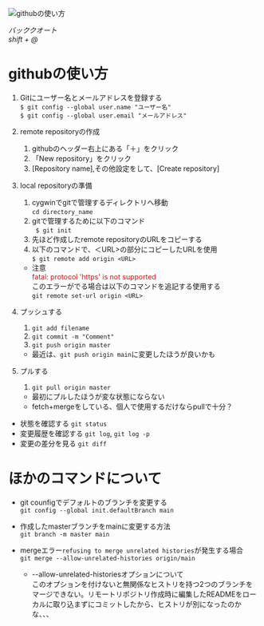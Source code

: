 ![githubの使い方](https://cdn-ak.f.st-hatena.com/images/fotolife/i/itoken1013/20200529/20200529193757.png)

*バッククオート*<br>
*shift + @*
# githubの使い方
1. Gitにユーザー名とメールアドレスを登録する  
`$ git config --global user.name "ユーザー名"`<br>
`$ git config --global user.email "メールアドレス"`<br>

1. remote repositoryの作成
    1. githubのヘッダー右上にある「＋」をクリック
    1. 「New repository」をクリック
    1. [Repository name],その他設定をして、[Create repository]

1. local repositoryの準備
    1. cygwinでgitで管理するディレクトリへ移動<br>
    `cd directory_name`
    1. gitで管理するために以下のコマンド<br>
    ` $ git init`
    1. 先ほど作成したremote repositoryのURLをコピーする
    1. 以下のコマンドで、＜URL>の部分にコピーしたURLを使用<br>
    `$ git remote add origin <URL>`
      - 注意<br>
      <font color="Red">fatal: protocol 'https' is not supported</font><br>
      このエラーがでる場合は以下のコマンドを追記する使用する<br>
      `git remote set-url origin <URL>`

1. プッシュする
    1. `git add filename`
    1. `git commit -m "Comment"`
    1. `git push origin master`
    - 最近は、`git push origin main`に変更したほうが良いかも

1. プルする
    1. `git pull origin master`
    - 最初にプルしたほうが変な状態にならない
    - fetch+mergeをしている、個人で使用するだけならpullで十分？

- 状態を確認する
`git status`
- 変更履歴を確認する
`git log`, `git log -p`
- 変更の差分を見る
`git diff`

# ほかのコマンドについて
- git counfigでデフォルトのブランチを変更する<br>
  `git config --global init.defaultBranch main`

- 作成したmasterブランチをmainに変更する方法<br>
  `git branch -m master main`

- mergeエラー`refusing to merge unrelated histories`が発生する場合<br>
  `git merge --allow-unrelated-histories origin/main`
  - --allow-unrelated-historiesオプションについて<br>
    このオプションを付けないと無関係なヒストリを持つ2つのブランチをマージできない。リモートリポジトリ作成時に編集したREADMEをローカルに取り込まずにコミットしたから、ヒストリが別になったのかな、、、
